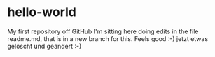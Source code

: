 # hello-world
My first repository off GitHub
I'm sitting here doing edits in the file readme.md, that is in a new branch for this.
Feels good :-)
jetzt etwas gelöscht und geändert :-)
